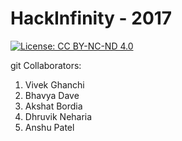 # HackInfinity - 2017

[![License: CC BY-NC-ND 4.0](https://img.shields.io/badge/License-CC%20BY--NC--ND%204.0-lightgrey.svg)](https://creativecommons.org/licenses/by-nc-nd/4.0/)

git 
Collaborators:
1.  Vivek Ghanchi
2.  Bhavya Dave
3.  Akshat Bordia
4.  Dhruvik Neharia
5.  Anshu Patel